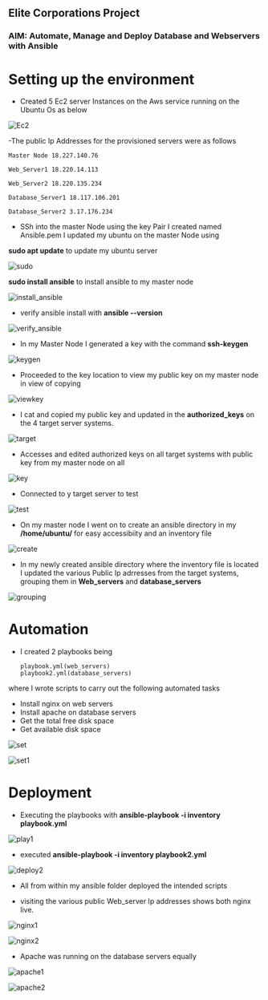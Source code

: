 ## Elite Corporations Project

### AIM: Automate, Manage and Deploy Database and Webservers with Ansible

# Setting up the environment 

- Created 5 Ec2 server Instances on the Aws service running on the Ubuntu Os as below

![Ec2](/Advance-Pj1/Images/ScreenShot_Tool.jpg)

-The public Ip Addresses for the provisioned servers were as follows



    Master Node 18.227.140.76

    Web_Server1 18.220.14.113

    Web_Server2 18.220.135.234

    Database_Server1 18.117.106.201

    Database_Server2 3.17.176.234




- SSh into the master Node using the key Pair I created named Ansible.pem I updated my ubuntu on the master Node using

**sudo apt update** to update my ubuntu server 

![sudo](/Advance-Pj1/Images/sudo_aprt_update_ubuntu.jpg)

**sudo install ansible** to install ansible to my master node

![install_ansible](/Advance-Pj1/Images/sudo_apt_install_ansible.jpg)

- verify ansible install with **ansible --version**

![verify_ansible](/Advance-Pj1/Images/verify_ansible_install_verion.jpg)

- In my Master Node I generated a key with the command **ssh-keygen**

![keygen](/Advance-Pj1/Images/create_keygen.jpg)

- Proceeded to the key location to view my public key on my master node in view of copying

![viewkey](/Advance-Pj1/Images/on_master_node_i_get_to_my_directory_to_view_and-copy_my_key.jpg)

- I cat and copied my public key and updated in the **authorized_keys** on the 4 target server systems.

![target](/Advance-Pj1/Images/cat_and_copied_my_authorized_key_from_my_master_node.jpg)

- Accesses and edited authorized keys on all target systems with public key from my master node on all  

![key](/Advance-Pj1/Images/edited_authorized_keys_on_target_system.jpg)

- Connected to y target server to test 

![test](/Advance-Pj1/Images/from_master_node_i_connect_directly_after_pasting_key-in_authorized_keys.jpg)

- On my master node I went on to create an ansible directory in my **/home/ubuntu/** for easy accessibiity and an inventory file

![create](/Advance-Pj1/Images/create_ansible_dir_and_inventory_file.jpg)

- In my newly created ansible directory where the inventory file is located I updated the various Public Ip adrresses from the target systems, grouping them in **Web_servers** and **database_servers**

![grouping](/Advance-Pj1/Images/setup_my_inventory-list.jpg)

# Automation

- I created 2 playbooks being 

      playbook.yml(web_servers) 
      playbook2.yml(database_servers)

where I wrote scripts to carry out the following automated tasks

  - Install nginx on web servers
  - Install apache on database servers
  - Get the total free disk space
  - Get available disk space

![set](/Advance-Pj1/Images/playbook1_webserver_playbook.jpg)

![set1](/Advance-Pj1/Images/playbook2_config.jpg)

# Deployment

- Executing the playbooks with **ansible-playbook -i inventory playbook.yml** 

![play1](/Advance-Pj1/Images/playbook1_done_webservers.jpg)

- executed **ansible-playbook -i inventory playbook2.yml** 

![deploy2](/Advance-Pj1/Images/playbook2_executed_successfully.jpg)

- All from within my ansible folder deployed the intended scripts

- visiting the various public Web_server Ip addresses shows both nginx live.

![nginx1](/Advance-Pj1/Images/nginx_active_on_first_web_server.jpg)

![nginx2](/Advance-Pj1/Images/nginx_active_on_second%20_web_server.jpg)

- Apache was running on the database servers equally

![apache1](/Advance-Pj1/Images/apache1.jpg)

![apache2](/Advance-Pj1/Images/apache2_live.jpg)



